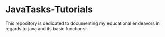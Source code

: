 # JavaTasks-Tutorials

This repository is dedicated to documenting my educational endeavors in regards to java and its basic functions!